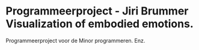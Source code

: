 Programmeerproject - Jiri Brummer
Visualization of embodied emotions. 
==================

Programmeerproject voor de Minor programmeren. Enz.
